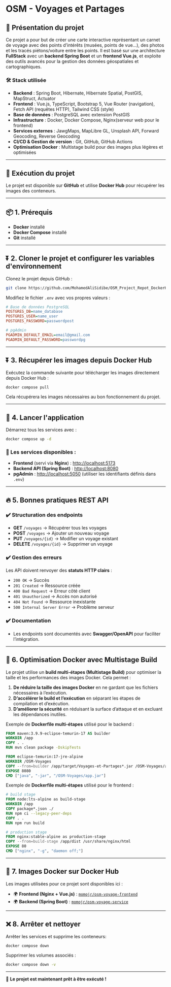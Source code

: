 # OSM - Voyages et Partages

## 🚀 Présentation du projet

Ce projet a pour but de créer une carte interactive représentant un carnet de voyage avec des points d’intérêts (musées, points de vue…), des photos et les tracés piétons/voiture entre les points. Il est basé sur une architecture **FullStack** avec un **backend Spring Boot** et un **frontend Vue.js**, et exploite des outils avancés pour la gestion des données géospatiales et cartographiques.

### 🛠️ Stack utilisée

- **Backend** : Spring Boot, Hibernate, Hibernate Spatial, PostGIS, MapStruct, Actuator
- **Frontend** : Vue.js, TypeScript, Bootstrap 5, Vue Router (navigation), Fetch API (requêtes HTTP), Tailwind CSS (style)
- **Base de données** : PostgreSQL avec extension PostGIS
- **Infrastructure** : Docker, Docker Compose, Nginx(serveur web pour le frontend)
- **Services externes** : JawgMaps, MapLibre GL, Unsplash API, Forward Geocoding, Reverse Geocoding
- **CI/CD & Gestion de version** : Git, GitHub, GitHub Actions
- **Optimisation Docker** : Multistage build pour des images plus légères et optimisées

---

## 🚀 Exécution du projet

Le projet est disponible sur **GitHub** et utilise **Docker Hub** pour récupérer les images des conteneurs.

---

## 📦 1. Prérequis

- **Docker** installé
- **Docker Compose** installé
- **Git** installé

---

## ⏬ 2. Cloner le projet et configurer les variables d'environnement

Clonez le projet depuis GitHub :

```bash
git clone https://github.com/MohamedAliSidibe/OSM_Project_Repot_DockerHub.git
```

Modifiez le fichier `.env` avec vos propres valeurs :

```ini
# Base de données PostgreSQL
POSTGRES_DB=name_database
POSTGRES_USER=name_user
POSTGRES_PASSWORD=passwordpost

# pgAdmin
PGADMIN_DEFAULT_EMAIL=email@gmail.com
PGADMIN_DEFAULT_PASSWORD=passwordpg
```

---

## ⏬ 3. Récupérer les images depuis Docker Hub

Exécutez la commande suivante pour télécharger les images directement depuis Docker Hub :

```bash
docker compose pull
```

Cela récupérera les images nécessaires au bon fonctionnement du projet.

---

## 🚀 4. Lancer l'application

Démarrez tous les services avec :

```bash
docker compose up -d
```

### 📍 Les services disponibles :

- **Frontend** (servi via **Nginx**) : [http://localhost:5173](http://localhost:5173)
- **Backend API (Spring Boot)** : [http://localhost:8080](http://localhost:8080)
- **pgAdmin** : [http://localhost:5050](http://localhost:5050) (utiliser les identifiants définis dans `.env`)

---

## 🔥 5. Bonnes pratiques REST API

### ✔️ Structuration des endpoints

- **GET** `/voyages` → Récupérer tous les voyages
- **POST** `/voyages` → Ajouter un nouveau voyage
- **PUT** `/voyages/{id}` → Modifier un voyage existant
- **DELETE** `/voyages/{id}` → Supprimer un voyage

### ✔️ Gestion des erreurs

Les API doivent renvoyer des **statuts HTTP clairs** :

- `200 OK` → Succès
- `201 Created` → Ressource créée
- `400 Bad Request` → Erreur côté client
- `401 Unauthorized` → Accès non autorisé
- `404 Not Found` → Ressource inexistante
- `500 Internal Server Error` → Problème serveur

### ✔️ Documentation

- Les endpoints sont documentés avec **Swagger/OpenAPI** pour faciliter l’intégration.

---

## 🐳 6. Optimisation Docker avec Multistage Build

Le projet utilise un **build multi-étapes (Multistage Build)** pour optimiser la taille et les performances des images Docker. Cela permet :

1. **De réduire la taille des images Docker** en ne gardant que les fichiers nécessaires à l’exécution.
2. **D’accélérer le build et l’exécution** en séparant les étapes de compilation et d’exécution.
3. **D’améliorer la sécurité** en réduisant la surface d’attaque et en excluant les dépendances inutiles.

Exemple de **Dockerfile multi-étapes** utilisé pour le backend :

```dockerfile
FROM maven:3.9.9-eclipse-temurin-17 AS builder
WORKDIR /app
COPY . .
RUN mvn clean package -DskipTests

FROM eclipse-temurin:17-jre-alpine
WORKDIR /OSM-Voyages
COPY --from=builder /app/target/Voyages-et-Partages*.jar /OSM-Voyages/app.jar
EXPOSE 8080
CMD ["java", "-jar", "/OSM-Voyages/app.jar"]
```

Exemple de **Dockerfile multi-étapes** utilisé pour le frontend :

```dockerfile
# build stage
FROM node:lts-alpine as build-stage
WORKDIR /app
COPY package*.json ./
RUN npm ci --legacy-peer-deps
COPY . .
RUN npm run build

# production stage
FROM nginx:stable-alpine as production-stage
COPY --from=build-stage /app/dist /usr/share/nginx/html
EXPOSE 80
CMD ["nginx", "-g", "daemon off;"]
```

---

## 🐳 7. Images Docker sur Docker Hub

Les images utilisées pour ce projet sont disponibles ici :

- 🌍 **Frontend (Nginx + Vue.js)** : [`momojr/osm-voyage-frontend`](https://hub.docker.com/r/momojr/osm-voyage-frontend)
- 🌍 **Backend (Spring Boot)** : [`momojr/osm-voyage-service`](https://hub.docker.com/r/momojr/osm-voyage-service)

---

## ❌ 8. Arrêter et nettoyer

Arrêter les services et supprime les conteneurs:

```bash
docker compose down
```

Supprimer les volumes associés :

```bash
docker compose down -v
```

---

🎉 **Le projet est maintenant prêt à être exécuté !**

